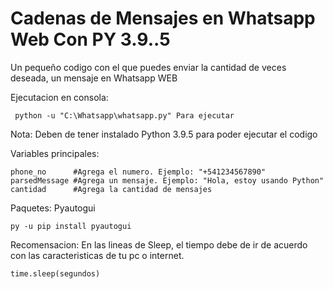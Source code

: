 <h1> Cadenas de Mensajes en Whatsapp Web Con PY 3.9..5 </h1>

Un pequeño codigo con el que puedes enviar la cantidad de veces deseada, un mensaje en Whatsapp WEB

Ejecutacion en consola:
 ```
  python -u "C:\Whatsapp\whatsapp.py" Para ejecutar 
 ```  
Nota: Deben de tener instalado Python 3.9.5 para poder ejecutar el codigo


Variables principales: 

```
phone_no      #Agrega el numero. Ejemplo: "+541234567890"
parsedMessage #Agrega un mensaje. Ejemplo: "Hola, estoy usando Python"
cantidad      #Agrega la cantidad de mensajes
```

  Paquetes:
    Pyautogui
  ```
  py -u pip install pyautogui
  ```

  Recomensacion:
  En las lineas de Sleep, el tiempo debe de ir de acuerdo con las caracteristicas de tu pc o internet.
  ```
  time.sleep(segundos)
  ```

  
  
